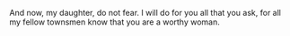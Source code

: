 And now, my daughter, do not fear. I will do for you all that you ask, for all my fellow townsmen know that you are a worthy woman.

